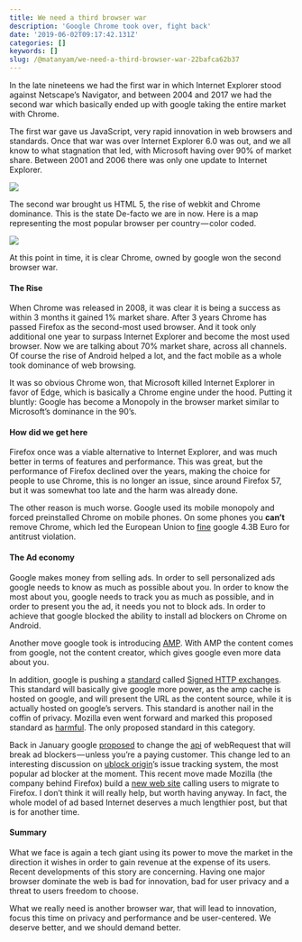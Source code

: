 ```yaml
---
title: We need a third browser war
description: 'Google Chrome took over, fight back'
date: '2019-06-02T09:17:42.131Z'
categories: []
keywords: []
slug: /@matanyam/we-need-a-third-browser-war-22bafca62b37
---
```


In the late nineteens we had the first war in which Internet Explorer stood against Netscape’s Navigator, and between 2004 and 2017 we had the second war which basically ended up with google taking the entire market with Chrome.

The first war gave us JavaScript, very rapid innovation in web browsers and standards. Once that war was over Internet Explorer 6.0 was out, and we all know to what stagnation that led, with Microsoft having over 90% of market share. Between 2001 and 2006 there was only one update to Internet Explorer.

![](/images/1__IpYqAJn6wYjOgIFIyQejfg.png)

The second war brought us HTML 5, the rise of webkit and Chrome dominance. This is the state De-facto we are in now. Here is a map representing the most popular browser per country — color coded.

![](/images/1__g4FcG3hwOKPrs9bxcnVCXQ.png)

At this point in time, it is clear Chrome, owned by google won the second browser war.

#### The Rise

When Chrome was released in 2008, it was clear it is being a success as within 3 months it gained 1% market share. After 3 years Chrome has passed Firefox as the second-most used browser. And it took only additional one year to surpass Internet Explorer and become the most used browser. Now we are talking about 70% market share, across all channels. Of course the rise of Android helped a lot, and the fact mobile as a whole took dominance of web browsing.

It was so obvious Chrome won, that Microsoft killed Internet Explorer in favor of Edge, which is basically a Chrome engine under the hood. Putting it bluntly: Google has become a Monopoly in the browser market similar to Microsoft’s dominance in the 90’s.

#### How did we get here

Firefox once was a viable alternative to Internet Explorer, and was much better in terms of features and performance. This was great, but the performance of Firefox declined over the years, making the choice for people to use Chrome, this is no longer an issue, since around Firefox 57, but it was somewhat too late and the harm was already done.

The other reason is much worse. Google used its mobile monopoly and forced preinstalled Chrome on mobile phones. On some phones you **can’t** remove Chrome, which led the European Union to [fine](http://europa.eu/rapid/press-release_IP-18-4581_en.htm) google 4.3B Euro for antitrust violation.

#### The Ad economy

Google makes money from selling ads. In order to sell personalized ads google needs to know as much as possible about you. In order to know the most about you, google needs to track you as much as possible, and in order to present you the ad, it needs you not to block ads. In order to achieve that google blocked the ability to install ad blockers on Chrome on Android.

Another move google took is introducing [AMP](https://amp.dev/). With AMP the content comes from google, not the content creator, which gives google even more data about you.

In addition, google is pushing a [standard](https://tools.ietf.org/html/draft-yasskin-http-origin-signed-responses-05) called [Signed HTTP exchanges](https://developers.google.com/web/updates/2018/11/signed-exchanges). This standard will basically give google more power, as the amp cache is hosted on google, and will present the URL as the content source, while it is actually hosted on google’s servers. This standard is another nail in the coffin of privacy. Mozilla even went forward and marked this proposed standard as [harmful](https://mozilla.github.io/standards-positions/). The only proposed standard in this category.

Back in January google [proposed](https://blog.chromium.org/2018/10/trustworthy-chrome-extensions-by-default.html) to change the [api](https://bugs.chromium.org/p/chromium/issues/detail?id=896897) of webRequest that will break ad blockers — unless you’re a paying customer. This change led to an interesting discussion on [ublock origin](https://github.com/uBlockOrigin/uBlock-issues/issues/338)’s issue tracking system, the most popular ad blocker at the moment. This recent move made Mozilla (the company behind Firefox) build a [new web site](https://www.mozilla.org/en-US/firefox/switch/) calling users to migrate to Firefox. I don’t think it will really help, but worth having anyway. In fact, the whole model of ad based Internet deserves a much lengthier post, but that is for another time.

#### Summary

What we face is again a tech giant using its power to move the market in the direction it wishes in order to gain revenue at the expense of its users. Recent developments of this story are concerning. Having one major browser dominate the web is bad for innovation, bad for user privacy and a threat to users freedom to choose.

What we really need is another browser war, that will lead to innovation, focus this time on privacy and performance and be user-centered. We deserve better, and we should demand better.